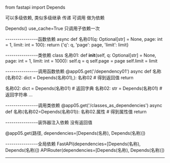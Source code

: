 from fastapi import Depends


可以多级依赖, 类似多级继承
传递 可调用 做为依赖


Depends()
    use_cache=True 只调用子依赖一次

----------------函数依赖
async def 名称01(q: Optional[str] = None, page: int = 1, limit: int = 100):
    return {'q': q, 'page': page, 'limit': limit}

----------------类依赖
class 名称01:
    def __init__(self, q: Optional[str] = None, page: int = 1, limit: int = 1000):
        self.q = q
        self.page = page
        self.limit = limit

----------------调用函数依赖
@app05.get('/dependency01')
async def 名称(名称02: dict = Depends(名称01),):
        名称02  # 得到返回值
    return

名称02: dict = Depends(名称01)  #  返回字典
名称02: str = Depends(名称01)  # 返回字符串
...

----------------调用类依赖
@app05.get('/classes_as_dependencies')
async def 名称(名称02=Depends(名称01)):
    名称02.属性  # 得到属性值
    return

----------------装饰器注入依赖
没有返回值

@app05.get(路径, dependencies=[Depends(名称), Depends(名称)])

----------------全局依赖
FastAPI(dependencies=[Depends(名称), Depends(名称)])
APIRouter(dependencies=[Depends(名称), Depends(名称)])

----------------




